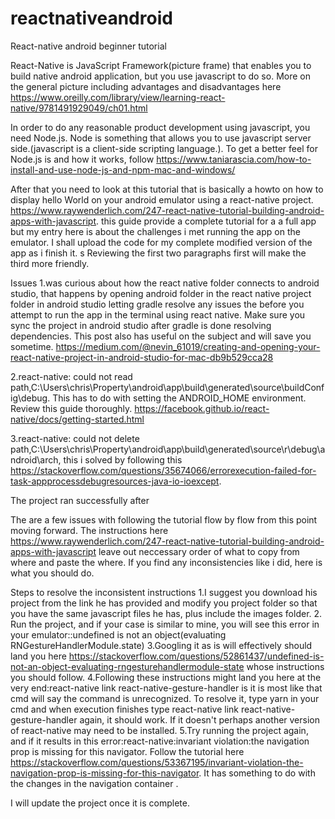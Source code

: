 # reactnativeandroid
React-native android beginner tutorial

React-Native is JavaScript Framework(picture frame) that enables you to build native android application, but you use javascript to do so.
More on the general picture including advantages and disadvantages here https://www.oreilly.com/library/view/learning-react-native/9781491929049/ch01.html

In order to do any reasonable product development using javascript, you need Node.js. Node is something that allows you to use javascript server side.(javascript 
is a client-side scripting language.). To get a better feel for Node.js is and how it works, follow https://www.taniarascia.com/how-to-install-and-use-node-js-and-npm-mac-and-windows/

After that you need to look at this tutorial that is basically a howto on how to display hello World on your android emulator using a react-native project.
https://www.raywenderlich.com/247-react-native-tutorial-building-android-apps-with-javascript. this guide provide a complete tutorial for a a full app
but my entry here is about the challenges i met running the app on the emulator. I shall upload the code for my complete modified version of the app
as i finish it.
s
Reviewing the first two paragraphs first will make the third more friendly.

Issues
1.was curious about how the react native folder connects to android studio, that happens by opening android folder in the react native project  folder  in android studio letting gradle
resolve any issues the before you attempt to run the app in the terminal using react native. Make sure you sync the project in android studio after 
gradle is done resolving dependencies. This post also has useful on the subject and will save you sometime. https://medium.com/@nevin_61019/creating-and-opening-your-react-native-project-in-android-studio-for-mac-db9b529cca28

2.react-native: could not read path,C:\Users\chris\Property\android\app\build\generated\source\buildConfig\debug. This has to do with setting 
the ANDROID_HOME environment. Review this guide thoroughly. https://facebook.github.io/react-native/docs/getting-started.html

3.react-native: could not delete path,C:\Users\chris\Property\android\app\build\generated\source\r\debug\android\arch, this i solved by following 
this https://stackoverflow.com/questions/35674066/errorexecution-failed-for-task-appprocessdebugresources-java-io-ioexcept.
 
The project ran successfully after

The are a few issues with following the tutorial flow by flow from this point moving forward. The instructions here https://www.raywenderlich.com/247-react-native-tutorial-building-android-apps-with-javascript leave out neccessary order of what to copy from where and paste the where. If you find any inconsistencies like i did, here is what you should do.

Steps to resolve the inconsistent instructions
1.I suggest you download his project from the link he has provided and modify you project folder so that you have the same javascript files he has, plus include the images folder.
2. Run the project, and if your case is similar to mine, you will see this error in your emulator::undefined is not an object(evaluating RNGestureHandlerModule.state)
3.Googling it as is will effectively should land you here https://stackoverflow.com/questions/52861437/undefined-is-not-an-object-evaluating-rngesturehandlermodule-state whose instructions you should follow.
4.Following these instructions might land you here at the very end:react-native link react-native-gesture-handler is it is most like that cmd will say the command is unrecognized. To resolve it, type yarn in your cmd and when execution finishes type react-native link react-native-gesture-handler again, it should work. If it doesn't perhaps another version of react-native may need to be installed.
5.Try running the project again, and if it results in this error:react-native:invariant violation:the navigation prop is missing for this navigator. Follow the tutorial here https://stackoverflow.com/questions/53367195/invariant-violation-the-navigation-prop-is-missing-for-this-navigator. It has something to do with the changes in the navigation container .

I will update the project once it is complete.
